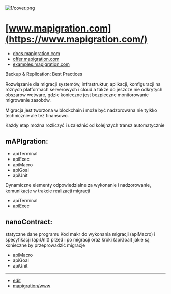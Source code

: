 ![1/cover.png](https://logo.mapigration.com/1/cover.png)

# [www.mapigration.com](https://www.mapigration.com/)
 
+ [docs.mapigration.com](https://docs.mapigration.com/)
+ [offer.mapigration.com](https://offer.mapigration.com/)
+ [examples.mapigration.com](https://examples.mapigration.com/)
 

Backup & Replication: Best Practices


Rozwiązanie dla migracji systemów, infrastruktur, aplikacji, konfiguracji na różnych platformach serverowych i cloud a także do jeszcze nie odkrytych obszarów wetware, gdzie konieczne jest bezpieczne monitorowanie migrowanie zasobów.

Migracja jest tworzona w blockchain i może być nadzorowana nie tylkko technicznie ale też finansowo.

Każdy etap można rozliczyć i uzależnić od kolejnzych transz automatycznie


## mAPIgration:
+ apiTerminal
+ apiExec
+ apiMacro
+ apiGoal
+ apiUnit


Dynamiczne elementy odpowiedzialne za wykonanie i nadzorowanie, komunikacje w trakcie realizacji migracji
+ apiTerminal
+ apiExec

## nanoContract:
statyczne dane programu 
Kod makr do wykonania migracji (apiMacro) i specyfikacji (apiUnit) przed i po migracji oraz kroki (apiGoal) jakie są konieczne by przeprowadzić migracje
+ apiMacro
+ apiGoal
+ apiUnit


---
+ [edit](https://github.com/mapigration/www/edit/main/README.md)
+ [mapigration/www](https://github.com/mapigration/www)

